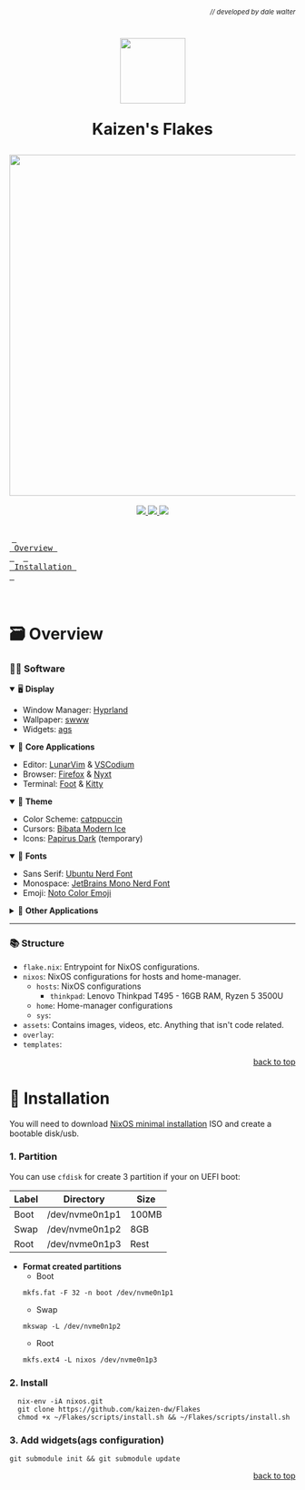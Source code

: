 ###### *<div align = right><sub>// developed by dale walter</sub></div>*

<h1 align="center">  
 <img src="https://files.catbox.moe/i4twd5.png" width="115px" />

   Kaizen's Flakes<br />
</h1>
<div align="center">
 <img src="https://raw.githubusercontent.com/catppuccin/catppuccin/main/assets/palette/macchiato.png" width="600px" />
 <br /><br />
  <div align="center">
         <a href="https://nixos.org">
            <img src="https://img.shields.io/badge/NixOS-unstable-blue.svg?style=for-the-badge&labelColor=303446&logo=NixOS&logoColor=white&color=91D7E3">
         </a>
         <a href="https://github.com/kaizen-dw/Flakes/stargazers">
            <img src="https://img.shields.io/github/stars/kaizen-dw/FLakes?color=F5BDE6&labelColor=303446&style=for-the-badge&logo=starship&logoColor=F5BDE6">
         </a>
         <a href="https://github.com/kaizen-dw/Flakes/">
            <img src="https://img.shields.io/github/repo-size/kaizen-dw/Flakes?color=C6A0F6&labelColor=303446&style=for-the-badge&logo=github&logoColor=C6A0F6">
         </a>
  </div>
</div><br />

&nbsp;[<kbd> <br> Overview&nbsp;<br> </kbd>](#-Overview)&nbsp;&nbsp;
&nbsp;[<kbd> <br> Installation <br> </kbd>](#-Installation)&nbsp;&nbsp;
<br><br><br>

# 🗃️ Overview

### 👨‍💻 Software

<details open>
<summary>🖥️ <b>Display</b></summary>
 
- Window Manager: [Hyprland](https://hyprland.org)
- Wallpaper: [swww](https://github.com/GhostNaN/mpvpaper)
- Widgets: [ags](https://github.com/aylur/ags)
</details>

<details open>
<summary>🎯 <b>Core Applications</b></summary>

- Editor: [LunarVim](https://neovim.io/) & [VSCodium]()
- Browser: [Firefox](https://www.mozilla.org/en-US/firefox/developer/) & [Nyxt]()
- Terminal: [Foot]() & [Kitty](https://sw.kovidgoyal.net/kitty)

</details>

<details open>
<summary>🎨 <b>Theme</b></summary>

- Color Scheme: [catppuccin](https://github.com/nosvagor/vagari#palette)
- Cursors: [Bibata Modern Ice](https://github.com/alvatip/Nordzy-cursors)
- Icons: [Papirus Dark](https://github.com/alvatip/Nordzy-icon) (temporary)

</details>

<details open>
<summary>💬 <b>Fonts</b></summary>

- Sans Serif: [Ubuntu Nerd Font](https://fonts.google.com/specimen/Albert+Sans?query=Albert+Sans)
- Monospace: [JetBrains Mono Nerd Font](https://github.com/tonsky/FiraCode)
- Emoji: [Noto Color Emoji](https://fonts.google.com/noto/specimen/Noto+Color+Emoji)
</details>

<details>
 <summary>🍎 <b>Other Applications</b></summary>

- File Explorer: [joshuto](https://github.com/sayanarijit/xplr)
- Image Editing: [krita](https://www.gimp.org/)
- Screen Recording: [wf-recorder](https://github.com/ammen99/wf-recorder)
- Audio Editing: [audacity](https://www.audacityteam.org/)
- Video Editing: [blender](https://www.blender.org/features/video-editing/)
</details>
<hr />

### 📚 Structure
- `flake.nix`: Entrypoint for NixOS configurations.
- `nixos`: NixOS configurations for hosts and home-manager.
    - `hosts`: NixOS configurations
        - `thinkpad`: Lenovo Thinkpad T495 - 16GB RAM, Ryzen 5 3500U
    - `home`: Home-manager configurations
    - `sys`: 
- `assets`: Contains images, videos, etc. Anything that isn't code related.
- `overlay`:
- `templates`: 

<p align="right"><a href="#top">back to top</a></p>

# 🚀 Installation
You will need to download [NixOS minimal installation](https://nixos.org/download) ISO and create a bootable disk/usb.

### 1. Partition
You can use `cfdisk` for create 3 partition if your on UEFI boot:

| Label |   Directory    | Size  |
| ----- | -------------- | ----- |
| Boot  | /dev/nvme0n1p1 | 100MB |
| Swap  | /dev/nvme0n1p2 |  8GB  |
| Root  | /dev/nvme0n1p3 | Rest  |

- **Format created partitions**
    - Boot
    ```
    mkfs.fat -F 32 -n boot /dev/nvme0n1p1
    ```
    - Swap
    ```
    mkswap -L /dev/nvme0n1p2
    ```
    - Root
    ```
    mkfs.ext4 -L nixos /dev/nvme0n1p3
    ```

### 2. Install
  ```
    nix-env -iA nixos.git 
    git clone https://github.com/kaizen-dw/Flakes
    chmod +x ~/Flakes/scripts/install.sh && ~/Flakes/scripts/install.sh
  ```

### 3. Add widgets(ags configuration)
    git submodule init && git submodule update

<p align="right"><a href="#top">back to top</a></p>

<!-- Acknowledgements -->
[Aylur]: https://github.com/aylur/dotfiles
[misterio77]: https://github.com/misterio77/nix-config
[Ruixi]: https://github.com/Ruixi-rebirth/melted-flakes
